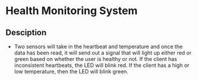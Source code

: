 # Health Monitoring System
## Desciption
- Two sensors will take in the heartbeat and temperature and once the data has been read, it will send out a signal that will light up either red or green based on whether the user is healthy or not. If the client has inconsistent heartbeats, the LED will blink red. If the client has a high or low temperature, then the LED will blink green.
